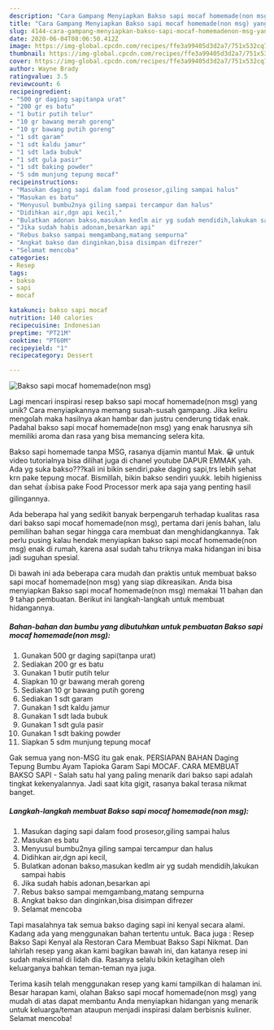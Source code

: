 ```yaml
---
description: "Cara Gampang Menyiapkan Bakso sapi mocaf homemade(non msg) yang Bikin Ngiler"
title: "Cara Gampang Menyiapkan Bakso sapi mocaf homemade(non msg) yang Bikin Ngiler"
slug: 4144-cara-gampang-menyiapkan-bakso-sapi-mocaf-homemadenon-msg-yang-bikin-ngiler
date: 2020-06-04T08:06:50.412Z
image: https://img-global.cpcdn.com/recipes/ffe3a99405d3d2a7/751x532cq70/bakso-sapi-mocaf-homemadenon-msg-foto-resep-utama.jpg
thumbnail: https://img-global.cpcdn.com/recipes/ffe3a99405d3d2a7/751x532cq70/bakso-sapi-mocaf-homemadenon-msg-foto-resep-utama.jpg
cover: https://img-global.cpcdn.com/recipes/ffe3a99405d3d2a7/751x532cq70/bakso-sapi-mocaf-homemadenon-msg-foto-resep-utama.jpg
author: Wayne Brady
ratingvalue: 3.5
reviewcount: 6
recipeingredient:
- "500 gr daging sapitanpa urat"
- "200 gr es batu"
- "1 butir putih telur"
- "10 gr bawang merah goreng"
- "10 gr bawang putih goreng"
- "1 sdt garam"
- "1 sdt kaldu jamur"
- "1 sdt lada bubuk"
- "1 sdt gula pasir"
- "1 sdt baking powder"
- "5 sdm munjung tepung mocaf"
recipeinstructions:
- "Masukan daging sapi dalam food prosesor,giling sampai halus"
- "Masukan es batu"
- "Menyusul bumbu2nya giling sampai tercampur dan halus"
- "Didihkan air,dgn api kecil,"
- "Bulatkan adonan bakso,masukan kedlm air yg sudah mendidih,lakukan sampai habis"
- "Jika sudah habis adonan,besarkan api"
- "Rebus bakso sampai memgambang,matang sempurna"
- "Angkat bakso dan dinginkan,bisa disimpan difrezer"
- "Selamat mencoba"
categories:
- Resep
tags:
- bakso
- sapi
- mocaf

katakunci: bakso sapi mocaf 
nutrition: 140 calories
recipecuisine: Indonesian
preptime: "PT21M"
cooktime: "PT60M"
recipeyield: "1"
recipecategory: Dessert

---
```



![Bakso sapi mocaf homemade(non msg)](https://img-global.cpcdn.com/recipes/ffe3a99405d3d2a7/751x532cq70/bakso-sapi-mocaf-homemadenon-msg-foto-resep-utama.jpg)

Lagi mencari inspirasi resep bakso sapi mocaf homemade(non msg) yang unik? Cara menyiapkannya memang susah-susah gampang. Jika keliru mengolah maka hasilnya akan hambar dan justru cenderung tidak enak. Padahal bakso sapi mocaf homemade(non msg) yang enak harusnya sih memiliki aroma dan rasa yang bisa memancing selera kita.

Bakso sapi homemade tanpa MSG, rasanya dijamin mantul Mak. 😀 untuk video tutorialnya bisa dilihat juga di chanel youtube DAPUR EMMAK yah. Ada yg suka bakso???kali ini bikin sendiri,pake daging sapi,trs lebih sehat krn pake tepung mocaf. Bismillah, bikin bakso sendiri yuukk. lebih higieniss dan sehat 👍bisa pake Food Processor merk apa saja yang penting hasil gilingannya.

Ada beberapa hal yang sedikit banyak berpengaruh terhadap kualitas rasa dari bakso sapi mocaf homemade(non msg), pertama dari jenis bahan, lalu pemilihan bahan segar hingga cara membuat dan menghidangkannya. Tak perlu pusing kalau hendak menyiapkan bakso sapi mocaf homemade(non msg) enak di rumah, karena asal sudah tahu triknya maka hidangan ini bisa jadi suguhan spesial.


Di bawah ini ada beberapa cara mudah dan praktis untuk membuat bakso sapi mocaf homemade(non msg) yang siap dikreasikan. Anda bisa menyiapkan Bakso sapi mocaf homemade(non msg) memakai 11 bahan dan 9 tahap pembuatan. Berikut ini langkah-langkah untuk membuat hidangannya.

<!--inarticleads1-->

##### Bahan-bahan dan bumbu yang dibutuhkan untuk pembuatan Bakso sapi mocaf homemade(non msg):

1. Gunakan 500 gr daging sapi(tanpa urat)
1. Sediakan 200 gr es batu
1. Gunakan 1 butir putih telur
1. Siapkan 10 gr bawang merah goreng
1. Sediakan 10 gr bawang putih goreng
1. Sediakan 1 sdt garam
1. Gunakan 1 sdt kaldu jamur
1. Gunakan 1 sdt lada bubuk
1. Gunakan 1 sdt gula pasir
1. Gunakan 1 sdt baking powder
1. Siapkan 5 sdm munjung tepung mocaf


Gak semua yang non-MSG itu gak enak. PERSIAPAN BAHAN Daging Tepung Bumbu Ayam Tapioka Garam Sapi MOCAF. CARA MEMBUAT BAKSO SAPI - Salah satu hal yang paling menarik dari bakso sapi adalah tingkat kekenyalannya. Jadi saat kita gigit, rasanya bakal terasa nikmat banget. 

<!--inarticleads2-->

##### Langkah-langkah membuat Bakso sapi mocaf homemade(non msg):

1. Masukan daging sapi dalam food prosesor,giling sampai halus
1. Masukan es batu
1. Menyusul bumbu2nya giling sampai tercampur dan halus
1. Didihkan air,dgn api kecil,
1. Bulatkan adonan bakso,masukan kedlm air yg sudah mendidih,lakukan sampai habis
1. Jika sudah habis adonan,besarkan api
1. Rebus bakso sampai memgambang,matang sempurna
1. Angkat bakso dan dinginkan,bisa disimpan difrezer
1. Selamat mencoba


Tapi masalahnya tak semua bakso daging sapi ini kenyal secara alami. Kadang ada yang menggunakan bahan tertentu untuk. Baca juga : Resep Bakso Sapi Kenyal ala Restoran Cara Membuat Bakso Sapi Nikmat. Dan lahirlah resep yang akan kami bagikan bawah ini, dan katanya resep ini sudah maksimal di lidah dia. Rasanya selalu bikin ketagihan oleh keluarganya bahkan teman-teman nya juga. 

Terima kasih telah menggunakan resep yang kami tampilkan di halaman ini. Besar harapan kami, olahan Bakso sapi mocaf homemade(non msg) yang mudah di atas dapat membantu Anda menyiapkan hidangan yang menarik untuk keluarga/teman ataupun menjadi inspirasi dalam berbisnis kuliner. Selamat mencoba!
